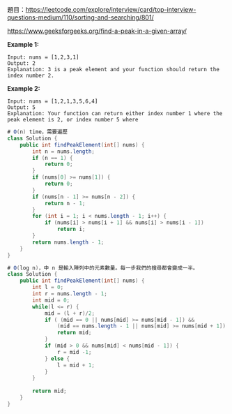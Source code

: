 題目：https://leetcode.com/explore/interview/card/top-interview-questions-medium/110/sorting-and-searching/801/

https://www.geeksforgeeks.org/find-a-peak-in-a-given-array/

**Example 1:**
```
Input: nums = [1,2,3,1]
Output: 2
Explanation: 3 is a peak element and your function should return the index number 2.
```
**Example 2:**
```
Input: nums = [1,2,1,3,5,6,4]
Output: 5
Explanation: Your function can return either index number 1 where the peak element is 2, or index number 5 where
```

```java
# O(n) time，需要遍歷
class Solution {
    public int findPeakElement(int[] nums) {
        int n = nums.length;
        if (n == 1) {
            return 0;
        }
        if (nums[0] >= nums[1]) {
            return 0;
        }
        if (nums[n - 1] >= nums[n - 2]) {
            return n - 1;
        }
        for (int i = 1; i < nums.length - 1; i++) {
            if (nums[i] > nums[i + 1] && nums[i] > nums[i - 1])
                return i;
        }
        return nums.length - 1;
    }
}
```


```java
# O(log n)，中 n 是輸入陣列中的元素數量。每一步我們的搜尋都會變成一半。
class Solution {
    public int findPeakElement(int[] nums) {
        int l = 0;
        int r = nums.length - 1;
        int mid = 0;
        while(l <= r) {
            mid = (l + r)/2;
            if ( (mid == 0 || nums[mid] >= nums[mid - 1]) && 
                (mid == nums.length - 1 || nums[mid] >= nums[mid + 1])  ) {
                return mid;
            }
            if (mid > 0 && nums[mid] < nums[mid - 1]) {
                r = mid -1;
            } else {
                l = mid + 1;
            }
        }
        
        return mid;
    }
}
```

